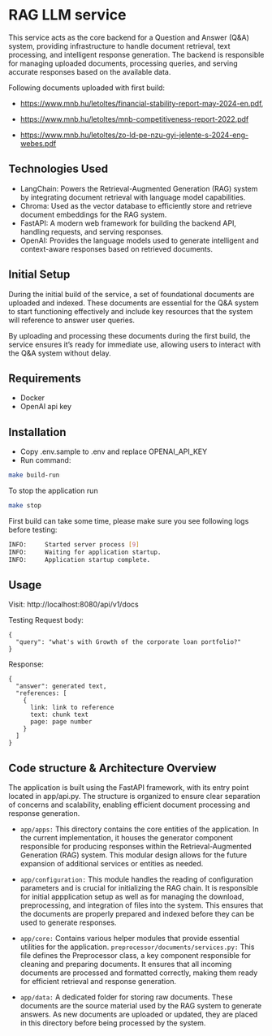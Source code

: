 # RAG LLM service

This service acts as the core backend for a Question and Answer (Q&A) system, providing infrastructure to handle document retrieval, text processing, and intelligent response generation. The backend is responsible for managing uploaded documents, processing queries, and serving accurate responses based on the available data.

Following documents uploaded with first build:

- https://www.mnb.hu/letoltes/financial-stability-report-may-2024-en.pdf, 

- https://www.mnb.hu/letoltes/mnb-competitiveness-report-2022.pdf
- https://www.mnb.hu/letoltes/zo-ld-pe-nzu-gyi-jelente-s-2024-eng-webes.pdf

## Technologies Used
- LangChain: Powers the Retrieval-Augmented Generation (RAG) system by integrating document retrieval with language model capabilities.
- Chroma: Used as the vector database to efficiently store and retrieve document embeddings for the RAG system.
- FastAPI: A modern web framework for building the backend API, handling requests, and serving responses.
- OpenAI: Provides the language models used to generate intelligent and context-aware responses based on retrieved documents.

## Initial Setup

During the initial build of the service, a set of foundational documents are uploaded and indexed. These documents are essential for the Q&A system to start functioning effectively and include key resources that the system will reference to answer user queries.

By uploading and processing these documents during the first build, the service ensures it’s ready for immediate use, allowing users to interact with the Q&A system without delay.


## Requirements
- Docker
- OpenAI api key

## Installation
- Copy .env.sample to .env and replace OPENAI_API_KEY
- Run command:
```sh
make build-run
```

To stop the application run
```sh
make stop
```

First build can take some time, please make sure you see following logs before testing:
```sh
INFO:     Started server process [9]
INFO:     Waiting for application startup.
INFO:     Application startup complete.
```


## Usage
Visit:
http://localhost:8080/api/v1/docs 

Testing Request body:
```
{
  "query": "what's with Growth of the corporate loan portfolio?"
}
```

Response:
```
{
  "answer": generated text,
  "references: [
    {
      link: link to reference
      text: chunk text
      page: page number
    }
  ]
}
```

## Code structure & Architecture Overview
The application is built using the FastAPI framework, with its entry point located in app/api.py. The structure is organized to ensure clear separation of concerns and scalability, enabling efficient document processing and response generation.


- `app/apps:` This directory contains the core entities of the application. In the current implementation, it houses the generator component responsible for producing responses within the Retrieval-Augmented Generation (RAG) system. This modular design allows for the future expansion of additional services or entities as needed.
- `app/configuration:` This module handles the reading of configuration parameters and is crucial for initializing the RAG chain. It is responsible for initial appplication setup as well as for managing the download, preprocessing, and integration of files into the system. This ensures that the documents are properly prepared and indexed before they can be used to generate responses.


- `app/core:` Contains various helper modules that provide essential utilities for the application.
`preprocessor/documents/services.py:` This file defines the Preprocessor class, a key component responsible for cleaning and preparing documents. It ensures that all incoming documents are processed and formatted correctly, making them ready for efficient retrieval and response generation.

- `app/data:` A dedicated folder for storing raw documents. These documents are the source material used by the RAG system to generate answers. As new documents are uploaded or updated, they are placed in this directory before being processed by the system.
